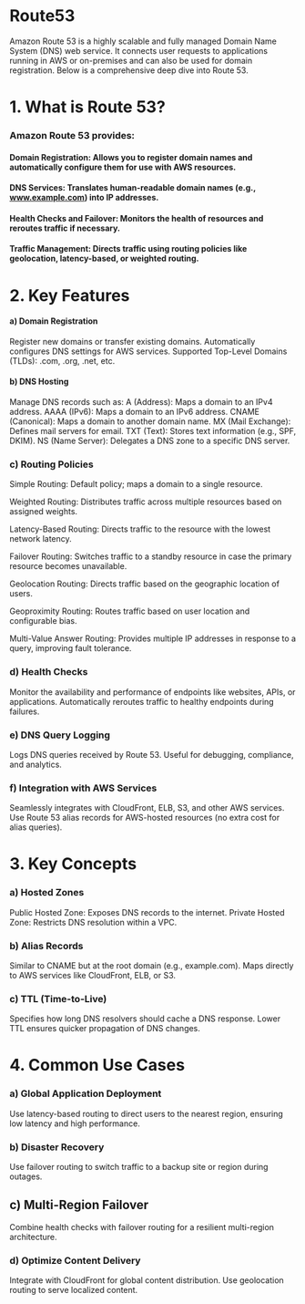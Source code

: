 # Route53
Amazon Route 53 is a highly scalable and fully managed Domain Name System (DNS) web service. It connects user requests to applications running in AWS or on-premises and can also be used for domain registration. Below is a comprehensive deep dive into Route 53.

# 1. What is Route 53?
### Amazon Route 53 provides:
#### Domain Registration: Allows you to register domain names and automatically configure them for use with AWS resources.
#### DNS Services: Translates human-readable domain names (e.g., www.example.com) into IP addresses.
#### Health Checks and Failover: Monitors the health of resources and reroutes traffic if necessary.
#### Traffic Management: Directs traffic using routing policies like geolocation, latency-based, or weighted routing.
# 2. Key Features
#### a) Domain Registration
Register new domains or transfer existing domains.
Automatically configures DNS settings for AWS services.
Supported Top-Level Domains (TLDs): .com, .org, .net, etc.
#### b) DNS Hosting
Manage DNS records such as:
A (Address): Maps a domain to an IPv4 address.
AAAA (IPv6): Maps a domain to an IPv6 address.
CNAME (Canonical): Maps a domain to another domain name.
MX (Mail Exchange): Defines mail servers for email.
TXT (Text): Stores text information (e.g., SPF, DKIM).
NS (Name Server): Delegates a DNS zone to a specific DNS server.
### c) Routing Policies
Simple Routing:
Default policy; maps a domain to a single resource.

Weighted Routing:
Distributes traffic across multiple resources based on assigned weights.

Latency-Based Routing:
Directs traffic to the resource with the lowest network latency.

Failover Routing:
Switches traffic to a standby resource in case the primary resource becomes unavailable.

Geolocation Routing:
Directs traffic based on the geographic location of users.

Geoproximity Routing:
Routes traffic based on user location and configurable bias.

Multi-Value Answer Routing:
Provides multiple IP addresses in response to a query, improving fault tolerance.

### d) Health Checks
Monitor the availability and performance of endpoints like websites, APIs, or applications.
Automatically reroutes traffic to healthy endpoints during failures.
### e) DNS Query Logging
Logs DNS queries received by Route 53.
Useful for debugging, compliance, and analytics.
### f) Integration with AWS Services
Seamlessly integrates with CloudFront, ELB, S3, and other AWS services.
Use Route 53 alias records for AWS-hosted resources (no extra cost for alias queries).
# 3. Key Concepts
### a) Hosted Zones
Public Hosted Zone: Exposes DNS records to the internet.
Private Hosted Zone: Restricts DNS resolution within a VPC.
### b) Alias Records
Similar to CNAME but at the root domain (e.g., example.com).
Maps directly to AWS services like CloudFront, ELB, or S3.
### c) TTL (Time-to-Live)
Specifies how long DNS resolvers should cache a DNS response.
Lower TTL ensures quicker propagation of DNS changes.

# 4. Common Use Cases
### a) Global Application Deployment
Use latency-based routing to direct users to the nearest region, ensuring low latency and high performance.
### b) Disaster Recovery
Use failover routing to switch traffic to a backup site or region during outages.
## c) Multi-Region Failover
Combine health checks with failover routing for a resilient multi-region architecture.
### d) Optimize Content Delivery
Integrate with CloudFront for global content distribution.
Use geolocation routing to serve localized content.

